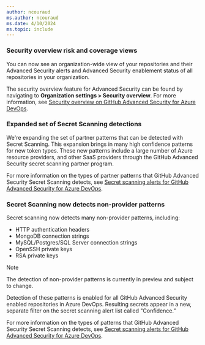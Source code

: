 ```yaml
---
author: ncouraud
ms.author: ncouraud
ms.date: 4/10/2024
ms.topic: include
---
```


### Security overview risk and coverage views 

You can now see an organization-wide view of your repositories and their Advanced Security alerts and Advanced Security enablement status of all repositories in your organization. 

The security overview feature for Advanced Security can be found by navigating to **Organization settings > Security overview**. For more information, see [Security overview on GitHub Advanced Security for Azure DevOps](/azure/devops/repos/security/github-advanced-security-security-overview).

### Expanded set of Secret Scanning detections

We're expanding the set of partner patterns that can be detected with Secret Scanning. This expansion brings in many high confidence patterns for new token types. These new patterns include a large number of Azure resource providers, and other SaaS providers through the GitHub Advanced Security secret scanning partner program. 

For more information on the types of partner patterns that GitHub Advanced Security Secret Scanning detects, see [Secret scanning alerts for GitHub Advanced Security for Azure DevOps](/azure/devops/repos/security/github-advanced-security-secret-scanning?view=azure-devops&branch=main#secret-scanning-patterns&preserve-view=true).

### Secret Scanning now detects non-provider patterns

Secret scanning now detects many non-provider patterns, including:
- HTTP authentication headers
- MongoDB connection strings
- MySQL/Postgres/SQL Server connection strings
- OpenSSH private keys
- RSA private keys 

> [!NOTE]
> The detection of non-provider patterns is currently in preview and subject to change.

Detection of these patterns is enabled for all GitHub Advanced Security enabled repositories in Azure DevOps. Resulting secrets appear in a new, separate filter on the secret scanning alert list called "Confidence.”

For more information on the types of patterns that GitHub Advanced Security Secret Scanning detects, see [Secret scanning alerts for GitHub Advanced Security for Azure DevOps](/azure/devops/repos/security/github-advanced-security-secret-scanning?view=azure-devops&branch=main#secret-scanning-patterns&preserve-view=true).
